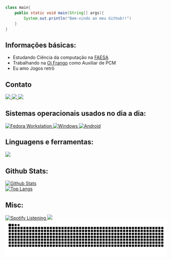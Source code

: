 ```java
class main{
    public static void main(String[] args){
        System.out.println("Bem-vindo ao meu Github!!")
    }
}
```
<h2>Informações básicas:</h2>
<ul>
    <li>Estudando Ciência da computação na <a href="https://faesa.br">FAESA</a></li>
    <li>Trabalhando na <a href="https://oifrango.com.br">Oi Frango</a> como Auxiliar de PCM</li>
    <li>Eu amo Jogos retrô</li>
</ul>

<h2>Contato</h2>

<div>
    <a href="mailto:vinicius.cgobbi2004@gmail.com">
        <img src="https://img.shields.io/badge/Gmail-D14836?style=for-the-badge&logo=gmail&logoColor=white">
    </a>
    <a href="https://www.linkedin.com/in/vinicgobbi">
        <img src="https://img.shields.io/badge/LinkedIn-0077B5?style=for-the-badge&logo=linkedin&logoColor=white">
    </a>
    <a href="mailto:vinicius.cgobbi@hotmail.com">
        <img src="https://img.shields.io/badge/Microsoft_Outlook-0078D4?style=for-the-badge&logo=microsoft-outlook&logoColor=white">
    </a>
</div>

<h2>Sistemas operacionais usados no dia a dia:</h2>

<div>
    <a href="https://fedoraproject.org/atomic-desktops/silverblue/">
        <img src="https://img.shields.io/badge/Fedora-294172?style=for-the-badge&logo=fedora&logoColor=white" alt="Fedora Workstation">
    </a>
    <a href="https://www.microsoft.com/windows/">
        <img src="https://img.shields.io/badge/Windows-0078D6?style=for-the-badge&logo=windows&logoColor=white" alt="Windows">
    </a>
    <a href="https://www.android.com/intl/pt-BR_br">
        <img src="https://img.shields.io/badge/Android-3DDC84?style=for-the-badge&logo=android&logoColor=white" alt="Android">
    </a>
</div>

<h2>Linguagens e ferramentas:</h2>

<div>
    <a href="https://github.com/vinicgobbi">
        <img src="https://skillicons.dev/icons?i=git,bash,python,js,linux,vscode&theme=light">
    </a>
</div>

<h2>Github Stats:</h2>

<div>
    <a href="https://github.com/vinicgobbi">
        <img src="https://github-readme-stats-blond-alpha.vercel.app/api?hide_title=false&hide_rank=false&show_icons=true&include_all_commits=true&count_private=true&card_width=470px&disable_animations=false&theme=dracula&locale=pt-br&hide_border=false&username=vinicgobbi" alt="Github Stats">
        <br>
        <img src="https://github-readme-stats-blond-alpha.vercel.app/api/top-langs/?username=vinicgobbi&langs_count=15&&card_width=470px&theme=dracula" alt="Top Langs">
    </a>
</div>



<h2>Misc:</h2>

<div>
    <a href="https://github.com/vinicgobbi">
        <img src="https://spotify-github-profile.vercel.app/api/view?uid=21eccoudizoaregspurapvjfq&cover_image=true&theme=default&show_offline=false&background_color=121212&interchange=false&bar_color_cover=true" alt="Spotify Listening" style="widht: 400px; height: 400px;">
        <img src="https://spotify-recently-played-readme.vercel.app/api?user=21eccoudizoaregspurapvjfq" style="widht: 400px; height: 400px;">
    </a>
    <a href="https://github.com/vinicgobbi">
        <img src="https://raw.githubusercontent.com/vinicgobbi/vinicgobbi/output/github-snake-dark.svg" alt="Snake Animation">
    </a>
</div>